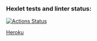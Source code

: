 ### Hexlet tests and linter status:

[![Actions Status](https://github.com/anchieff/dom-react-redux-project-lvl4/workflows/hexlet-check/badge.svg)](https://github.com/anchieff/dom-react-redux-project-lvl4/actions)

[Heroku](https://secure-thicket-03098.herokuapp.com/)
